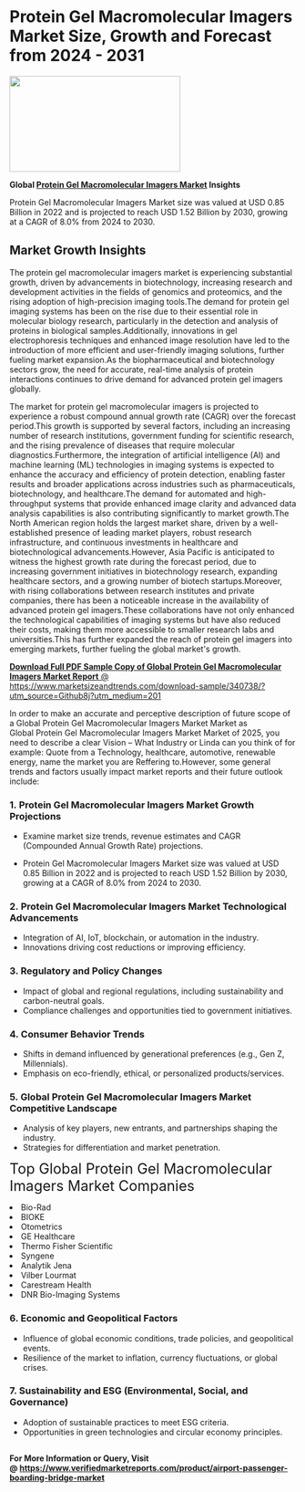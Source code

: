 <H1>Protein Gel Macromolecular Imagers Market Size, Growth and Forecast from 2024 - 2031</H1><img class="aligncenter size-medium wp-image-584254" src="https://thirdeyenews.in/wp-content/uploads/2024/09/Global-Market-Research-300x168.jpeg" alt="" width="300" height="168" /><p><strong>Global&nbsp;<a href="https://www.marketsizeandtrends.com/download-sample/340738/?utm_source=Github8j?utm_medium=201">Protein Gel Macromolecular Imagers Market</a> Insights</strong></p><p>Protein Gel Macromolecular Imagers Market size was valued at USD 0.85 Billion in 2022 and is projected to reach USD 1.52 Billion by 2030, growing at a CAGR of 8.0% from 2024 to 2030.</p><p><h2>Market Growth Insights</h2> <p>The protein gel macromolecular imagers market is experiencing substantial growth, driven by advancements in biotechnology, increasing research and development activities in the fields of genomics and proteomics, and the rising adoption of high-precision imaging tools.The demand for protein gel imaging systems has been on the rise due to their essential role in molecular biology research, particularly in the detection and analysis of proteins in biological samples.Additionally, innovations in gel electrophoresis techniques and enhanced image resolution have led to the introduction of more efficient and user-friendly imaging solutions, further fueling market expansion.As the biopharmaceutical and biotechnology sectors grow, the need for accurate, real-time analysis of protein interactions continues to drive demand for advanced protein gel imagers globally.</p> <p><a href="#"></a></p> <p>The market for protein gel macromolecular imagers is projected to experience a robust compound annual growth rate (CAGR) over the forecast period.This growth is supported by several factors, including an increasing number of research institutions, government funding for scientific research, and the rising prevalence of diseases that require molecular diagnostics.Furthermore, the integration of artificial intelligence (AI) and machine learning (ML) technologies in imaging systems is expected to enhance the accuracy and efficiency of protein detection, enabling faster results and broader applications across industries such as pharmaceuticals, biotechnology, and healthcare.The demand for automated and high-throughput systems that provide enhanced image clarity and advanced data analysis capabilities is also contributing significantly to market growth.The North American region holds the largest market share, driven by a well-established presence of leading market players, robust research infrastructure, and continuous investments in healthcare and biotechnological advancements.However, Asia Pacific is anticipated to witness the highest growth rate during the forecast period, due to increasing government initiatives in biotechnology research, expanding healthcare sectors, and a growing number of biotech startups.Moreover, with rising collaborations between research institutes and private companies, there has been a noticeable increase in the availability of advanced protein gel imagers.These collaborations have not only enhanced the technological capabilities of imaging systems but have also reduced their costs, making them more accessible to smaller research labs and universities.This has further expanded the reach of protein gel imagers into emerging markets, further fueling the global market's growth.<p><a href="#"></p><p><span class=""><strong>Download Full PDF Sample Copy of Global Protein Gel Macromolecular Imagers Market Report</strong> @ <a href="https://www.marketsizeandtrends.com/download-sample/340738/?utm_source=Github8j?utm_medium=201" target="_blank">https://www.marketsizeandtrends.com/download-sample/340738/?utm_source=Github8j?utm_medium=201</a></span></p><p>In order to make an accurate and perceptive description of future scope of a Global&nbsp;Protein Gel Macromolecular Imagers Market Market as Global&nbsp;Protein Gel Macromolecular Imagers Market Market of 2025, you need to describe a clear Vision &ndash; What Industry or Linda can you think of for example: Quote from a Technology, healthcare, automotive, renewable energy, name the market you are Reffering to.However, some general trends and factors usually impact market reports and their future outlook include:</p><h3>1.&nbsp;<strong>Protein Gel Macromolecular Imagers Market Growth Projections</strong></h3><ul><li>Examine market size trends, revenue estimates and CAGR (Compounded Annual Growth Rate) projections.</li><li><p>Protein Gel Macromolecular Imagers Market size was valued at USD 0.85 Billion in 2022 and is projected to reach USD 1.52 Billion by 2030, growing at a CAGR of 8.0% from 2024 to 2030.</p></li></ul><h3>2.&nbsp;<strong>Protein Gel Macromolecular Imagers Market Technological Advancements</strong></h3><ul><li>Integration of AI, IoT, blockchain, or automation in the industry.</li><li>Innovations driving cost reductions or improving efficiency.</li></ul><h3>3.&nbsp;<strong>Regulatory and Policy Changes</strong></h3><ul><li>Impact of global and regional regulations, including sustainability and carbon-neutral goals.</li><li>Compliance challenges and opportunities tied to government initiatives.</li></ul><h3>4.&nbsp;<strong>Consumer Behavior Trends</strong></h3><ul><li>Shifts in demand influenced by generational preferences (e.g., Gen Z, Millennials).</li><li>Emphasis on eco-friendly, ethical, or personalized products/services.</li></ul><h3>5.&nbsp;<strong>Global Protein Gel Macromolecular Imagers Market Competitive Landscape</strong></h3><ul><li>Analysis of key players, new entrants, and partnerships shaping the industry.</li><li>Strategies for differentiation and market penetration.</li></ul><p data-pm-slice="1 1 []"><span style="color: inherit; font-family: inherit; font-size: 25px;">Top Global Protein Gel Macromolecular Imagers Market Companies</span></p><div class="" data-test-id=""><p><li>Bio-Rad</li><li> BIOKE</li><li> Otometrics</li><li> GE Healthcare</li><li> Thermo Fisher Scientific</li><li> Syngene</li><li> Analytik Jena</li><li> Vilber Lourmat</li><li> Carestream Health</li><li> DNR Bio-Imaging Systems</li></p></div><h3>6.&nbsp;<strong>Economic and Geopolitical Factors</strong></h3><ul><li>Influence of global economic conditions, trade policies, and geopolitical events.</li><li>Resilience of the market to inflation, currency fluctuations, or global crises.</li></ul><h3>7.&nbsp;<strong>Sustainability and ESG (Environmental, Social, and Governance)</strong></h3><ul><li>Adoption of sustainable practices to meet ESG criteria.</li><li>Opportunities in green technologies and circular economy principles.</li></ul><h2><strong style="font-size: 14px;">For More Information or Query, Visit @&nbsp;</strong><a style="background-color: #ffffff; font-size: 14px;" href="https://www.marketsizeandtrends.com/report/protein-gel-macromolecular-imagers-market/" target="_blank">https://www.verifiedmarketreports.com/product/airport-passenger-boarding-bridge-market</a></h2>